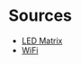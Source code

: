 # Sources

- [LED Matrix](https://docs.arduino.cc/tutorials/uno-r4-wifi/led-matrix/)
- [WiFi](https://docs.arduino.cc/tutorials/uno-r4-wifi/wifi-examples/)
